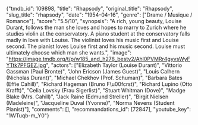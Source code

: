 {"tmdb_id": 109898, "title": "Rhapsody", "original_title": "Rhapsody", "slug_title": "rhapsody", "date": "1954-04-16", "genre": ["Drame / Musique / Romance"], "score": "5.5/10", "synopsis": "A rich, young beauty, Louise Durant, follows the man she loves and hopes to marry to Zurich where he studies violin at the conservatory. A piano student at the conservatory falls madly in love with Louise. The violinist loves his music first and Louise second. The pianist loves Louise first and his music second. Louise must ultimately choose which man she wants.", "image": "https://image.tmdb.org/t/p/w185_and_h278_bestv2/Ahl0PVMRr4gyvsWyFYTtk7PFGEZ.jpg", "actors": ["Elizabeth Taylor (Louise Durant)", "Vittorio Gassman (Paul Bronte)", "John Ericson (James Guest)", "Louis Calhern (Nicholas Durant)", "Michael Chekhov (Prof. Schuman)", "Barbara Bates (Effie Cahill)", "Richard Hageman (Bruno F\u00fcrst)", "Richard Lupino (Otto Krafft)", "Celia Lovsky (Frau Sigerlist)", "Stuart Whitman (Dove)", "Madge Blake (Mrs. Cahill)", "Jack Raine (Edmund Streller)", "Birgit Nielsen (Madeleine)", "Jacqueline Duval (Yvonne)", "Norma Nevens (Student Pianist)"], "comments": [], "recommandations_id": [72847], "youtube_key": "1WTuqb-m_Y0"}
